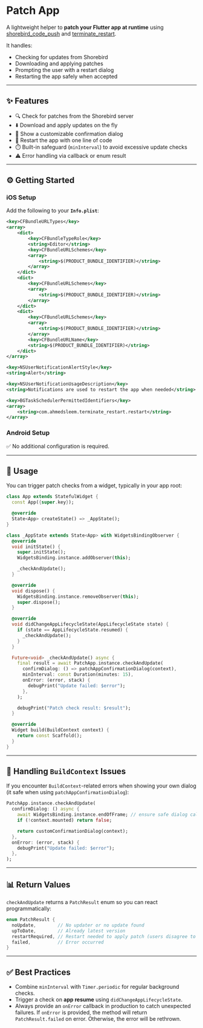 # Patch App

A lightweight helper to **patch your Flutter app at runtime** using [shorebird\_code\_push](https://pub.dev/packages/shorebird_code_push) and [terminate\_restart](https://pub.dev/packages/terminate_restart).

It handles:

* Checking for updates from Shorebird
* Downloading and applying patches
* Prompting the user with a restart dialog
* Restarting the app safely when accepted

---

## ✨ Features

* 🔍 Check for patches from the Shorebird server
* ⬇️ Download and apply updates on the fly
* 💬 Show a customizable confirmation dialog
* 🔄 Restart the app with one line of code
* ⏱️ Built-in safeguard (`minInterval`) to avoid excessive update checks
* ⚠️ Error handling via callback or enum result

---

## ⚙️ Getting Started

### iOS Setup

Add the following to your **`Info.plist`**:

```xml
<key>CFBundleURLTypes</key>
<array>
    <dict>
        <key>CFBundleTypeRole</key>
        <string>Editor</string>
        <key>CFBundleURLSchemes</key>
        <array>
            <string>$(PRODUCT_BUNDLE_IDENTIFIER)</string>
        </array>
    </dict>
    <dict>
        <key>CFBundleURLSchemes</key>
        <array>
            <string>$(PRODUCT_BUNDLE_IDENTIFIER)</string>
        </array>
    </dict>
    <dict>
        <key>CFBundleURLSchemes</key>
        <array>
            <string>$(PRODUCT_BUNDLE_IDENTIFIER)</string>
        </array>
        <key>CFBundleURLName</key>
        <string>$(PRODUCT_BUNDLE_IDENTIFIER)</string>
    </dict>
</array>

<key>NSUserNotificationAlertStyle</key>
<string>Alert</string>

<key>NSUserNotificationUsageDescription</key>
<string>Notifications are used to restart the app when needed</string>

<key>BGTaskSchedulerPermittedIdentifiers</key>
<array>
    <string>com.ahmedsleem.terminate_restart.restart</string>
</array>
```

### Android Setup

✅ No additional configuration is required.

---

## 🚀 Usage

You can trigger patch checks from a widget, typically in your app root:

```dart
class App extends StatefulWidget {
  const App({super.key});

  @override
  State<App> createState() => _AppState();
}

class _AppState extends State<App> with WidgetsBindingObserver {
  @override
  void initState() {
    super.initState();
    WidgetsBinding.instance.addObserver(this);

    _checkAndUpdate();
  }

  @override
  void dispose() {
    WidgetsBinding.instance.removeObserver(this);
    super.dispose();
  }

  @override
  void didChangeAppLifecycleState(AppLifecycleState state) {
    if (state == AppLifecycleState.resumed) {
      _checkAndUpdate();
    }
  }

  Future<void> _checkAndUpdate() async {
    final result = await PatchApp.instance.checkAndUpdate(
      confirmDialog: () => patchAppConfirmationDialog(context),
      minInterval: const Duration(minutes: 15),
      onError: (error, stack) {
        debugPrint("Update failed: $error");
      },
    );

    debugPrint("Patch check result: $result");
  }

  @override
  Widget build(BuildContext context) {
    return const Scaffold();
  }
}
```

---

## 🧩 Handling `BuildContext` Issues

If you encounter `BuildContext`-related errors when showing your own dialog (it safe when using `patchAppConfirmationDialog`):

```dart
PatchApp.instance.checkAndUpdate(
  confirmDialog: () async {
    await WidgetsBinding.instance.endOfFrame; // ensure safe dialog call
    if (!context.mounted) return false;

    return customConfirmationDialog(context);
  },
  onError: (error, stack) {
    debugPrint("Update failed: $error");
  },
);
```

---

## 📊 Return Values

`checkAndUpdate` returns a `PatchResult` enum so you can react programmatically:

```dart
enum PatchResult {
  noUpdate,        // No updater or no update found
  upToDate,        // Already latest version
  restartRequired, // Restart needed to apply patch (users disagree to update)
  failed,          // Error occurred
}
```

---

## ✅ Best Practices

* Combine `minInterval` with `Timer.periodic` for regular background checks.
* Trigger a check on **app resume** using `didChangeAppLifecycleState`.
* Always provide an `onError` callback in production to catch unexpected failures. If `onError` is provided, the method will return `PatchResult.failed` on error. Otherwise, the error will be rethrown.
